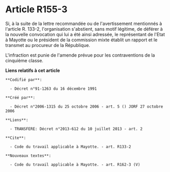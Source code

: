 # Article R155-3

Si, à la suite de la lettre recommandée ou de l'avertissement mentionnés à l'article R. 133-2, l'organisation s'abstient,
sans motif légitime, de déférer à la nouvelle convocation qui lui a été ainsi adressée, le représentant de l'Etat à Mayotte
ou le président de la commission mixte établit un rapport et le transmet au procureur de la République.

L'infraction est punie de l'amende prévue pour les contraventions de la cinquième classe.

**Liens relatifs à cet article**

	**Codifié par**:

	  - Décret n°91-1263 du 16 décembre 1991

	**Créé par**:

	  - Décret n°2006-1315 du 25 octobre 2006 - art. 5 () JORF 27 octobre 2006

	**Liens**:

	  - TRANSFERE: Décret n°2013-612 du 10 juillet 2013 - art. 2

	**Cite**:

	  - Code du travail applicable à Mayotte. - art. R133-2

	**Nouveaux textes**:

	  - Code du travail applicable à Mayotte. - art. R162-3 (V)
